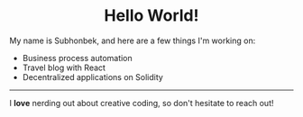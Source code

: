 <h1 align="center">Hello World!</h1>

<p>My name is Subhonbek, and here are a few things I'm working on:</p>

<ul>
  <li>Business process automation</li>
  <li>Travel blog with React</li>
  <li>Decentralized applications on Solidity</li>
</ul>

<hr>

<p>I <strong>love</strong> nerding out about creative coding, so don't hesitate to reach out!</p>

